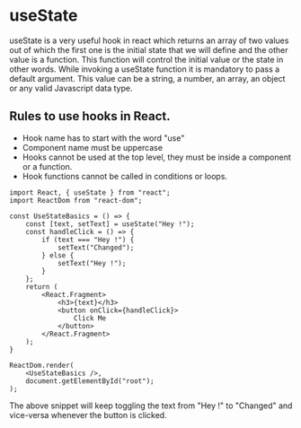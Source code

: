 # useState

useState is a very useful hook in react which returns an array of two values out of which the first one is the initial state that we will define and the other value is a function. This function will control the initial value or the state in other words. While invoking a useState function it is mandatory to pass a default argument. This value can be a string, a number, an array, an object or any valid Javascript data type.

## Rules to use hooks in React.

- Hook name has to start with the word "use"
- Component name must be uppercase
- Hooks cannot be used at the top level, they must be inside a component or a function.
- Hook functions cannot be called in conditions or loops.

```
import React, { useState } from "react";
import ReactDom from "react-dom";

const UseStateBasics = () => {
    const [text, setText] = useState("Hey !");
    const handleClick = () => {
        if (text === "Hey !") {
            setText("Changed");
        } else {
            setText("Hey !");
        }
    };
    return (
        <React.Fragment>
            <h3>{text}</h3>
            <button onClick={handleClick}>
                Click Me
            </button>
        </React.Fragment>
    );
}

ReactDom.render(
    <UseStateBasics />,
    document.getElementById("root");
);
```

The above snippet will keep toggling the text from "Hey !" to "Changed" and vice-versa whenever the button is clicked.
